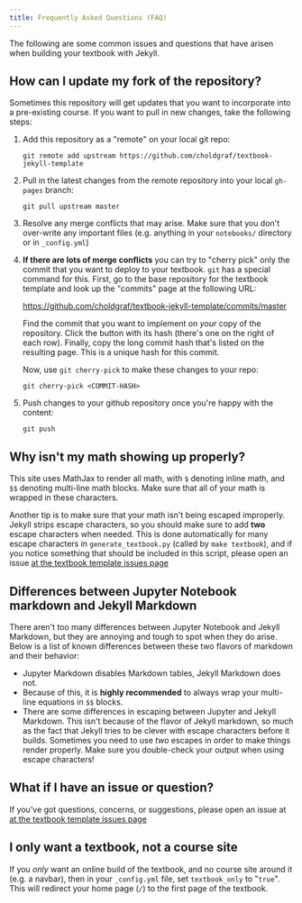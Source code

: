 ```yaml
---
title: Frequently Asked Questions (FAQ)
---
```


The following are some common issues and questions that have arisen when
building your textbook with Jekyll.

## How can I update my fork of the repository?

Sometimes this repository will get updates that you want to incorporate into
a pre-existing course. If you want to pull in new changes, take the following
steps:

1. Add this repository as a "remote" on your local git repo:

       git remote add upstream https://github.com/choldgraf/textbook-jekyll-template

2. Pull in the latest changes from the remote repository into your local `gh-pages` branch:

       git pull upstream master

3. Resolve any merge conflicts that may arise. Make sure that you don't over-write
   any important files (e.g. anything in your `notebooks/` directory or in `_config.yml`)
4. **If there are lots of merge conflicts** you can try to "cherry pick" only the commit
   that you want to deploy to your textbook. `git` has a special command for this.
   First, go to the base repository for the textbook template and look up the "commits"
   page at the following URL:

   https://github.com/choldgraf/textbook-jekyll-template/commits/master

   Find the commit that you want to implement on *your* copy of the repository. Click the button with
   its hash (there's one on the right of each row). Finally, copy the long commit hash that's listed
   on the resulting page. This is a unique hash for this commit.

   Now, use `git cherry-pick` to make these changes to your repo:

       git cherry-pick <COMMIT-HASH>

5. Push changes to your github repository once you're happy with the content:

       git push

## Why isn't my math showing up properly?

This site uses MathJax to render all math, with `$` denoting inline math,
and `$$` denoting multi-line math blocks. Make sure that all of your math
is wrapped in these characters.

Another tip is to make sure that your math isn't being escaped improperly.
Jekyll strips escape characters, so you should make sure to add **two**
escape characters when needed. This is done automatically for many escape
characters in `generate_textbook.py` (called by `make textbook`), and if you notice something that should
be included in this script, please open an issue
[at the textbook template issues page](https://github.com/choldgraf/textbook-jekyll-template/issues)

## Differences between Jupyter Notebook markdown and Jekyll Markdown

There aren't too many differences between Jupyter Notebook and Jekyll Markdown,
but they are annoying and tough to spot when they do arise. Below is a list of
known differences between these two flavors of markdown and their behavior:

* Jupyter Markdown disables Markdown tables, Jekyll Markdown does not.
* Because of this, it is **highly recommended** to always wrap your multi-line equations
  in `$$` blocks.
* There are some differences in escaping between Jupyter and Jekyll Markdown.
  This isn't because of the flavor of Jekyll markdown, so much as the fact that
  Jekyll tries to be clever with escape characters before it builds. Sometimes
  you need to use *two* escapes in order to make things render properly. Make
  sure you double-check your output when using escape characters!

## What if I have an issue or question?

If you've got questions, concerns, or suggestions, please open an issue at
[at the textbook template issues page](https://github.com/choldgraf/textbook-jekyll-template/issues)

## I only want a textbook, not a course site

If you *only* want an online build of the textbook, and no course site around
it (e.g. a navbar), then in your `_config.yml` file, set `textbook_only` to
"`true`". This will redirect your home page (`/`) to the first page of the
textbook.

